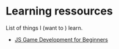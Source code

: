 # Learning ressources
List of things I (want to ) learn.

* [JS Game Development for Beginners](https://www.youtube.com/watch?v=GFO_txvwK_c)
